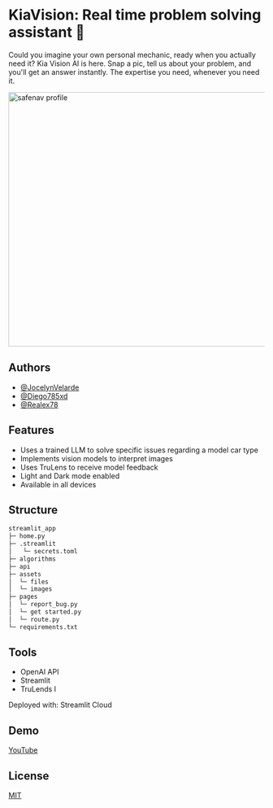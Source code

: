 
# KiaVision: Real time problem solving assistant 🤖

Could you imagine your own personal mechanic, ready when you actually need it? Kia Vision AI is here. Snap a pic, tell us about your problem, and you'll get an answer instantly. The expertise you need, whenever you need it.

<img src="https://github.com/JocelynVelarde/KiaVision/assets/70779495/f3be86e6-39b2-4bd6-8a8a-4df01c9f1a26" alt="safenav profile" width="800" height="500">

## Authors

- [@JocelynVelarde](https://github.com/JocelynVelarde)
- [@Diego785xd](https://github.com/Diego785xd)
- [@Realex78](https://github.com/Realex78)

## Features

- Uses a trained LLM to solve specific issues regarding a model car type
- Implements vision models to interpret images
- Uses TruLens to receive model feedback
- Light and Dark mode enabled
- Available in all devices


## Structure
```bash
streamlit_app 
├─ home.py
├─ .streamlit
│   └─ secrets.toml
├─ algorithms
├─ api
├─ assets
│  └─ files
│  └─ images
├─ pages
│  └─ report_bug.py
│  └─ get started.py
│  └─ route.py
└─ requirements.txt
```

## Tools

- OpenAI API
- Streamlit
- TruLends
I

Deployed with: Streamlit Cloud

## Demo

[YouTube](https://www.youtube.com/watch?v=21Sfghj9dFo)


## License

[MIT](https://choosealicense.com/licenses/mit/)


